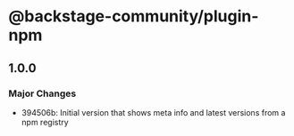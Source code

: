 # @backstage-community/plugin-npm

## 1.0.0

### Major Changes

- 394506b: Initial version that shows meta info and latest versions from a npm registry
